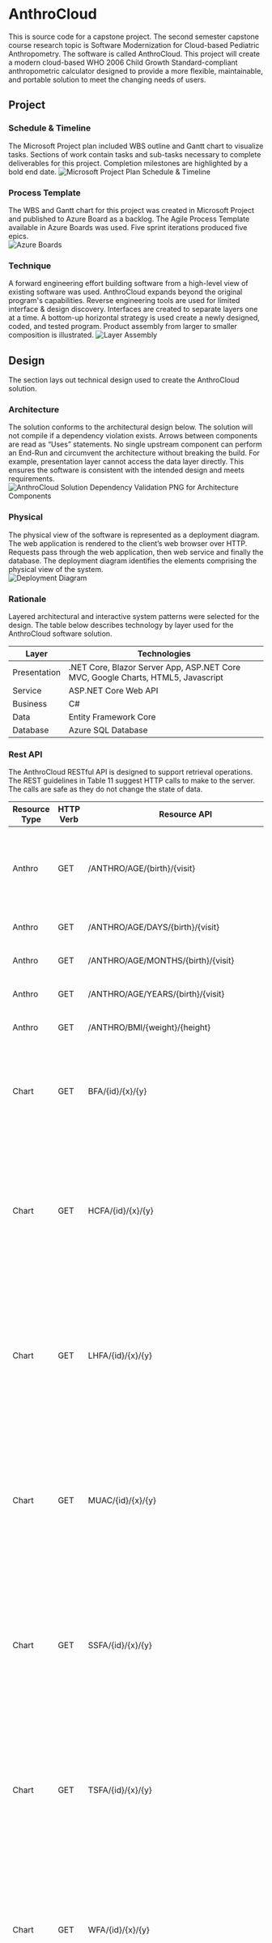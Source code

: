 # AnthroCloud
This is source code for a capstone project.  The second semester capstone course research topic is Software Modernization for Cloud-based Pediatric Anthropometry.  The software is called AnthroCloud.  This project will create a modern cloud-based WHO 2006 Child Growth Standard-compliant anthropometric calculator designed to provide a more flexible, maintainable, and portable solution to meet the changing needs of users.

## Project

### Schedule & Timeline
The Microsoft Project plan included WBS outline and Gantt chart to visualize tasks.  Sections of work contain tasks and sub-tasks necessary to complete deliverables for this project.  Completion milestones are highlighted by a bold end date.
![Microsoft Project Plan Schedule & Timeline](https://github.com/rdw100/AnthroCloud/blob/master/AnthroCloud/AnthroCloud.UI.Web/Documentation/mpp.JPG?raw=true)

### Process Template
The WBS and Gantt chart for this project was created in Microsoft Project and published to Azure Board as a backlog.  The Agile Process Template available in Azure Boards was used.  Five sprint iterations produced five epics.  
![Azure Boards](https://github.com/rdw100/AnthroCloud/blob/master/AnthroCloud/AnthroCloud.UI.Web/Documentation/AB.png?raw=true)

### Technique
A forward engineering effort building software from a high-level view of existing software was used.
AnthroCloud expands beyond the original program's capabilities.
Reverse engineering tools are used for limited interface & design discovery.
Interfaces are created to separate layers one at a time.
A bottom-up horizontal strategy is used create a newly designed, coded, and tested program.
Product assembly from larger to smaller composition is illustrated.
![Layer Assembly](https://github.com/rdw100/AnthroCloud/blob/master/AnthroCloud/AnthroCloud.UI.Web/Documentation/LayerAssembly.png?raw=true)

## Design
The section lays out technical design used to create the AnthroCloud solution.

### Architecture
The solution conforms to the architectural design below.  The solution will not compile if a dependency violation exists.  Arrows between components are read as “Uses” statements.  No single upstream component can perform an End-Run and circumvent the architecture without breaking the build.  For example, presentation layer cannot access the data layer directly.  This ensures the software is consistent with the intended design and meets requirements.
![AnthroCloud Solution Dependency Validation PNG for Architecture Components](https://github.com/rdw100/AnthroCloud/blob/master/AnthroCloud/AnthroCloud.UI.Web/Documentation/SolutionArchitecture.PNG?raw=true)

### Physical
The physical view of the software is represented as a deployment diagram.  The web application is rendered to the client’s web browser over HTTP.  Requests pass through the web application, then web service and finally the database. The deployment diagram identifies the elements comprising the physical view of the system.   
![Deployment Diagram](https://github.com/rdw100/AnthroCloud/blob/master/AnthroCloud/AnthroCloud.UI.Web/Documentation/Deployment.png?raw=true)

 ### Rationale
 Layered architectural and interactive system patterns were selected for the design.  The table below describes technology by layer used for the AnthroCloud software solution.
 
 | Layer         | Technologies                                                  |
 | ------------- | ------------------------------------------------------------- |
 | Presentation	 | .NET Core, Blazor Server App, ASP.NET Core MVC, Google Charts, HTML5, Javascript
 | Service	     | ASP.NET Core Web API |
 | Business	     | C# |
 | Data	         | Entity Framework Core |
 | Database	     | Azure SQL Database |

### Rest API
The AnthroCloud RESTful API is designed to support retrieval operations.  The REST guidelines in Table 11 suggest HTTP calls to make to the server.  The calls are safe as they do not change the state of data.

 | Resource Type | HTTP Verb | Resource API	                      | Description                                             |
 | ------------- | --------- | ---------------------------------- | ------------------------------------------------------- |
 | Anthro        | GET	     | /ANTHRO/AGE/{birth}/{visit}        | Returns a human readable string in either Months or Year-Month (TotalMonths) format. |
 | Anthro	     | GET	     | /ANTHRO/AGE/DAYS/{birth}/{visit}   | Returns string of age in total days.                    |
 | Anthro	     | GET       | /ANTHRO/AGE/MONTHS/{birth}/{visit} | Returns string of age in total months.                  |
 | Anthro	     | GET	     | /ANTHRO/AGE/YEARS/{birth}/{visit}  | Returns string of age in total years.                   |
 | Anthro        | GET       | /ANTHRO/BMI/{weight}/{height}      | Returns BMI rounded to tenths.                          |
 | Chart         | GET       | BFA/{id}/{x}/{y}                   | Returns a list of age-based indicator table data for measurement of body mass index by age used to create a WHO chart. |
 | Chart         | GET       | HCFA/{id}/{x}/{y}                  | Returns a list of age-based indicator table data for measurement of Head circumference-for-age used to create a WHO chart.  Data point (x,y) is insert if new; otherwise updated. |
 | Chart         | GET       | LHFA/{id}/{x}/{y}                  | Returns a list of age-based indicator table data for measurement of Length/height-for-age used to create a WHO chart.  Data point (x,y) is insert if new; otherwise updated. |
 | Chart         | GET       | MUAC/{id}/{x}/{y}                  | Returns a list of age-based indicator table data for measurement of Arm circumference-for-age used to create a WHO chart.  Data point (x,y) is insert if new; otherwise updated. |
 | Chart         | GET       | SSFA/{id}/{x}/{y}                  | Returns a list of age-based indicator table data for measurement of Subscapular skinfold-for-age used to create a WHO chart.  Data point (x,y) is insert if new; otherwise updated.
 | Chart         | GET       | TSFA/{id}/{x}/{y}                  | Returns a list of age-based indicator table data for measurement of Triceps skinfold-for-age used to create a WHO chart.  Data point (x,y) is insert if new; otherwise updated. |
 | Chart         | GET       | WFA/{id}/{x}/{y}                   | Returns a list of age-based indicator table data for measurement of Weight-for-length/height used to create a WHO chart.  Data point (x,y) is insert if new; otherwise updated. |
 | Chart         | GET       | WFH/{id}/{x}/{y}                   | Returns a list of height-based indicator table data for measurement of Weight-for-length/height used to create a WHO chart (2 to 5 years).  Data point (x,y) is insert if new; otherwise updated. |
 | Chart         | GET       | WFL/{id}/{x}/{y}                   | Returns a list of height-based indicator table data for measurement of Weight-for-length/height used to create a WHO chart (Birth to 2 years).  Data point (x,y) is insert if new; otherwise updated. |
 | Chart         | GET       | BFA/{id}/{x}/{y}/{z}               | Returns Body mass index (BMI) for age indicator chart data as a JSON serialized DataTable structure to pass into Chart.js DataTable constructor. |
 | Chart         | GET       | HCFA/{id}/{x}/{y}/{z}              | Returns Head circumference-for-age indicator chart data as a JSON serialized DataTable structure to pass into Chart.js DataTable constructor. |
 | Chart         | GET       | LHFA/{id}/{x}/{y}/{z}              | Returns Length/height-for-age indicator chart data as a JSON serialized DataTable structure to pass into Chart.js DataTable constructor. |
 | Chart         | GET       | MUAC/{id}/{x}/{y}/{z}              | Returns Arm circumference-for-age indicator chart data as a JSON serialized DataTable structure to pass into Chart.js DataTable constructor. |
 | Chart         | GET       | SSFA/{id}/{x}/{y}/{z}              | Returns Subscapular skinfold-for-age indicator chart data as a JSON serialized DataTable structure to pass into Chart.js DataTable constructor. |
 | Chart         | GET       | TSFA/{id}/{x}/{y}/{z}              | Returns Triceps skinfold-for-age indicator chart data as a JSON serialized DataTable structure to pass into Chart.js DataTable constructor. |
 | Chart         | GET       | WFA/{id}/{x}/{y}/{z}               | Returns Gets Weight-for-age indicator chart data as a JSON serialized DataTable structure to pass into Chart.js DataTable constructor. |
 | Chart         | GET       | WFH/{id}/{x}/{y}/{z}               | Returns Gets Weight-for-height indicator chart data as a JSON serialized DataTable structure to pass into Chart.js DataTable constructor. |
 | Chart         | GET       | WFL/{id}/{x}/{y}/{z}               | Returns Gets Weight-for-height indicator chart data as a JSON serialized DataTable structure to pass into Chart.js DataTable constructor. |
 | Stats     	 | GET       | STATS/{indicator}/{measurement}/{ageInDays}/{id} | Returns a tuple of both calculated Zscore and Percentile values. |
 | Stats         | POST      | STATS/[FromBody]{inputs} | Returns computed statistics {outputs}. |
 | Stats         | POST      | STATS/HCA/[FromBody]{inputs} | Returns computed statistics {outputs}. |
 | Stats         | POST      | STATS/MUAC/[FromBody]{inputs} | Returns computed statistics {outputs}. |
 | Stats         | POST      | STATS/TSF/[FromBody]{inputs} | Returns computed statistics {outputs}. |
 | Stats         | POST      | STATS/SSF/[FromBody]{inputs} | Returns computed statistics {outputs}. |


 ### Demo
 The animated gif below demonstrates ASP.NET MVC application execution. 
 ![ASP.NET MVC Demo](https://github.com/rdw100/AnthroCloud/blob/master/AnthroCloud/AnthroCloud.UI.Web/Documentation/toQO8tLp8W.gif?raw=true)

 The animated gif below demonstrates Blazor Server application execution.
 ![Blazor Server App Demo](https://github.com/rdw100/AnthroCloud/blob/master/AnthroCloud/AnthroCloud.UI.Blazor/wwwroot/img/stp0eKMSiY.gif?raw=true)

